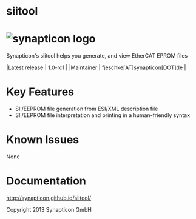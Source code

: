 siitool
============
![synapticon logo](http://forum.synapticon.com/Themes/MinimalistAndEffective_by_SMFSimple/images/logo.png)
============

Synapticon's siitool helps you generate, and view EtherCAT EPROM files

|Latest release | 1.0-rc1                       |
|Maintainer     | fjeschke[AT]synapticon[DOT]de |


Key Features
============

   * SII/EEPROM file generation from ESI/XML description file
   * SII/EEPROM file interpretation and printing in a human-friendly syntax

Known Issues
============

   None

Documentation
============

http://synapticon.github.io/siitool/


Copyright 2013 Synapticon GmbH

